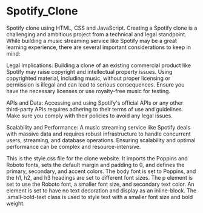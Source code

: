 # Spotify_Clone
Spotify clone using HTML, CSS and JavaScript. 
Creating a Spotify clone is a challenging and ambitious project from a technical and legal standpoint. While building a music streaming service like Spotify may be a great learning experience, there are several important considerations to keep in mind:

Legal Implications: Building a clone of an existing commercial product like Spotify may raise copyright and intellectual property issues. Using copyrighted material, including music, without proper licensing or permission is illegal and can lead to serious consequences. Ensure you have the necessary licenses or use royalty-free music for testing.

APIs and Data: Accessing and using Spotify's official APIs or any other third-party APIs requires adhering to their terms of use and guidelines. Make sure you comply with their policies to avoid any legal issues.

Scalability and Performance: A music streaming service like Spotify deals with massive data and requires robust infrastructure to handle concurrent users, streaming, and database operations. Ensuring scalability and optimal performance can be complex and resource-intensive.

This is the style.css file for the clone website. It imports the Poppins and Roboto fonts, sets the default margin and padding to 0, and defines the primary, secondary, and accent colors. The body font is set to Poppins, and the h1, h2, and h3 headings are set to different font sizes. The p element is set to use the Roboto font, a smaller font size, and secondary text color. An element is set to have no text decoration and display as an inline-block. The .small-bold-text class is used to style text with a smaller font size and bold weight.
